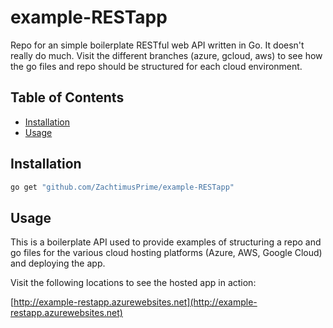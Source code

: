 # example-RESTapp
Repo for an simple boilerplate RESTful web API written in Go. It doesn't really do much. Visit the different branches (azure, gcloud, aws) to see how the go files and repo should be structured for each cloud environment.

## Table of Contents ##

* [Installation](#installation)
* [Usage](#usage)

## Installation ##

```bash
go get "github.com/ZachtimusPrime/example-RESTapp"
```

## Usage ##
This is a boilerplate API used to provide examples of structuring a repo and go files for the various cloud hosting platforms (Azure, AWS, Google Cloud) and deploying the app.

Visit the following locations to see the hosted app in action:

[http://example-restapp.azurewebsites.net](http://example-restapp.azurewebsites.net)
